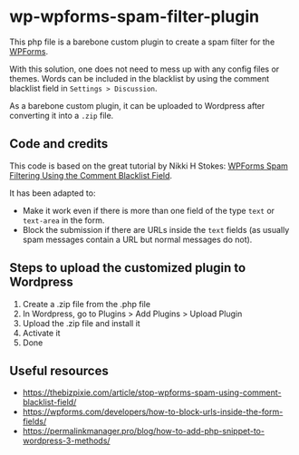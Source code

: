 # wp-wpforms-spam-filter-plugin

This php file is a barebone custom plugin to create a spam filter for the [WPForms](https://wpforms.com/).

With this solution, one does not need to mess up with any config files or themes. Words can be included in the blacklist by using the comment blacklist field in `Settings > Discussion`.

As a barebone custom plugin, it can be uploaded to Wordpress after converting it into a `.zip` file.

## Code and credits
This code is based on the great tutorial by Nikki H Stokes: [WPForms Spam Filtering Using the Comment Blacklist Field](https://thebizpixie.com/article/stop-wpforms-spam-using-comment-blacklist-field/).

It has been adapted to:
- Make it work even if there is more than one field of the type `text` or `text-area` in the form.
- Block the submission if there are URLs inside the `text` fields (as usually spam messages contain a URL but normal messages do not).

## Steps to upload the customized plugin to Wordpress
1. Create a .zip file from the .php file
2. In Wordpress, go to Plugins > Add Plugins > Upload Plugin
3. Upload the .zip file and install it
4. Activate it
5. Done

## Useful resources
- https://thebizpixie.com/article/stop-wpforms-spam-using-comment-blacklist-field/
- https://wpforms.com/developers/how-to-block-urls-inside-the-form-fields/
- https://permalinkmanager.pro/blog/how-to-add-php-snippet-to-wordpress-3-methods/
